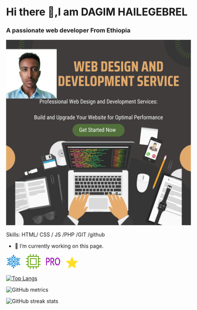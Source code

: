 
# Hi there 👋,I am DAGIM HAILEGEBREL
### A passionate  web developer From Ethiopia
   ![web developer ](https://github.com/dagim1313/dagim1313/blob/main/gitbanner.png)


Skills: HTML/ CSS / JS /PHP /GIT /github

- 🔭 I’m currently working on this page. 


  

<a href='https://archiveprogram.github.com/'><img src='https://raw.githubusercontent.com/acervenky/animated-github-badges/master/assets/acbadge.gif' width='40' height='40'></a> <a href='https://docs.github.com/en/developers'><img src='https://raw.githubusercontent.com/acervenky/animated-github-badges/master/assets/devbadge.gif' width='40' height='40'></a> <a href='https://github.com/pricing'><img src='https://raw.githubusercontent.com/acervenky/animated-github-badges/master/assets/pro.gif' width='40' height='40'></a> <a href='https://stars.github.com/'><img src='https://raw.githubusercontent.com/acervenky/animated-github-badges/master/assets/starbadge.gif' width='35' height='35'></a> 

[![Top Langs](https://github-readme-stats.vercel.app/api/top-langs/?username=dagim1313)](https://github.com/anuraghazra/github-readme-stats)

![GitHub metrics](https://metrics.lecoq.io/dagim1313)  

![GitHub streak stats](https://streak-stats.demolab.com/?user=dagim1313)  







